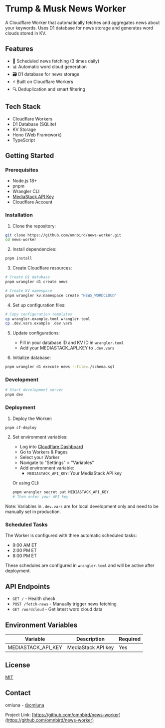# Trump & Musk News Worker

A Cloudflare Worker that automatically fetches and aggregates news about your keywords. Uses D1 database for news storage and generates word clouds stored in KV.

## Features

- 🔄 Scheduled news fetching (3 times daily)
- 📊 Automatic word cloud generation
- 🗃️ D1 database for news storage
- ⚡ Built on Cloudflare Workers
- 🔍 Deduplication and smart filtering

## Tech Stack

- Cloudflare Workers
- D1 Database (SQLite)
- KV Storage
- Hono (Web Framework)
- TypeScript

## Getting Started

### Prerequisites

- Node.js 18+
- pnpm
- Wrangler CLI
- [MediaStack API Key](https://mediastack.com/)
- Cloudflare Account

### Installation

1. Clone the repository:
```bash
git clone https://github.com/omnbird/news-worker.git
cd news-worker
```

2. Install dependencies:
```bash
pnpm install
```

3. Create Cloudflare resources:
```bash
# Create D1 database
pnpm wrangler d1 create news

# Create KV namespace
pnpm wrangler kv:namespace create "NEWS_WORDCLOUD"
```

4. Set up configuration files:
```bash
# Copy configuration templates
cp wrangler.example.toml wrangler.toml
cp .dev.vars.example .dev.vars
```

5. Update configurations:
   - Fill in your database ID and KV ID in `wrangler.toml`
   - Add your MEDIASTACK_API_KEY to `.dev.vars`

6. Initialize database:
```bash
pnpm wrangler d1 execute news --file=./schema.sql
```

### Development

```bash
# Start development server
pnpm dev

```

### Deployment

1. Deploy the Worker:
```bash
pnpm cf-deploy
```

2. Set environment variables:
   - Log into [Cloudflare Dashboard](https://dash.cloudflare.com)
   - Go to Workers & Pages
   - Select your Worker
   - Navigate to "Settings" > "Variables"
   - Add environment variable:
     - `MEDIASTACK_API_KEY`: Your MediaStack API key

   Or using CLI:
   ```bash
   pnpm wrangler secret put MEDIASTACK_API_KEY
   # Then enter your API key
   ```

Note: Variables in `.dev.vars` are for local development only and need to be manually set in production.

### Scheduled Tasks

The Worker is configured with three automatic scheduled tasks:
- 9:00 AM ET
- 2:00 PM ET
- 8:00 PM ET

These schedules are configured in `wrangler.toml` and will be active after deployment.

## API Endpoints

- `GET /` - Health check
- `POST /fetch-news` - Manually trigger news fetching
- `GET /wordcloud` - Get latest word cloud data

## Environment Variables

| Variable | Description | Required |
|----------|-------------|----------|
| MEDIASTACK_API_KEY | MediaStack API key | Yes |


## License

[MIT](LICENSE)

## Contact

omluna - [@omluna](https://twitter.com/omluna)

Project Link: [https://github.com/omnbird/news-worker](https://github.com/omnbird/news-worker)








